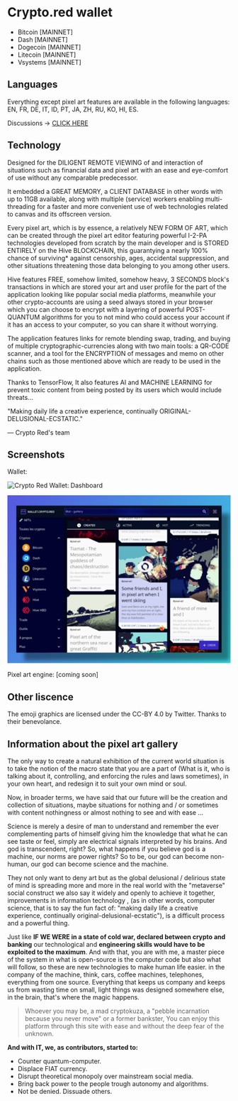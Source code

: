 # Crypto.red wallet

 * Bitcoin [MAINNET]
 * Dash [MAINNET]
 * Dogecoin [MAINNET]
 * Litecoin [MAINNET]
 * Vsystems [MAINNET]

## Languages

Everything except pixel art features are available in the following languages:
EN, FR, DE, IT, ID, PT, JA, ZH, RU, KO, HI, ES.

Discussions -> [CLICK HERE](https://github.com/crypto-red/crypto-red.github.io/discussions)

## Technology

Designed for the DILIGENT REMOTE VIEWING of and interaction of situations such as financial data and pixel art with an ease and eye-comfort of use without any comparable predecessor.

It embedded a GREAT MEMORY, a CLIENT DATABASE in other words with up to 11GB available, along with multiple (service) workers enabling multi-threading for a faster and more convenient use of web technologies related to canvas and its offscreen version.

Every pixel art, which is by essence, a relatively NEW FORM OF ART, which can be created through the pixel art editor featuring powerful I-2-PA technologies developed from scratch by the main developer and is STORED ENTIRELY on the Hive BLOCKCHAIN, this guarantying a nearly 100% chance of surviving* against censorship, ages, accidental suppression, and other situations threatening those data belonging to you among other users.

Hive features FREE, somehow limited, somehow heavy, 3 SECONDS block's transactions in which are stored your art and user profile for the part of the application looking like popular social media platforms, meanwhile your other crypto-accounts are using a seed always stored in your browser which you can choose to encrypt with a layering of powerful POST-QUANTUM algorithms for you to not mind who could access your account if it has an access to your computer, so you can share it without worrying.

The application features links for remote blending swap, trading, and buying of multiple cryptographic-currencies along with two main tools: a QR-CODE scanner, and a tool for the ENCRYPTION of messages and memo on other chains such as those mentioned above which are ready to be used in the application.

Thanks to TensorFlow, It also features AI and MACHINE LEARNING for prevent toxic content from being posted by its users which would include threats...

"Making daily life a creative experience, continually ORIGINAL-DELUSIONAL-ECSTATIC."

— Crypto Red's team

## Screenshots

Wallet:

![Crypto Red Wallet: Dashboard](https://raw.githubusercontent.com/crypto-red/crypto-red.github.io/master/src/images/og-image.jpg)

![Crypto Red Wallet: Gallery](https://raw.githubusercontent.com/crypto-red/crypto-red.github.io/master/src/images/og-image-2.jpg)

Pixel art engine:
[coming soon]

## Other liscence

The emoji graphics are licensed under the CC-BY 4.0 by Twitter. Thanks to their benevolance.

## Information about the pixel art gallery

The only way to create a natural exhibition of the current world situation is to take the notion of the macro state that you are a part of (What is it, who is talking about it, controlling, and enforcing the rules and laws sometimes), in your own heart, and redesign it to suit your own mind or soul.

Now, in broader terms, we have said that our future will be the creation and collection of situations, maybe situations for nothing and / or sometimes with content nothingness or almost nothing to see and with ease ...

Science is merely a desire of man to understand and remember the ever complementing parts of himself giving him the knowledge that what he can see taste or feel, simply are electrical signals interpreted by his brains. And god is transcendent, right? So, what happens if you believe god is a machine, our norms are power rights? So to be, our god can become non-human, our god can become science and the machine.

They not only want to deny art but as the global delusional / delirious state of mind is spreading more and more in the real world with the "metaverse" social construct we also say it widely and openly to achieve it together, improvements in information technology , (as in other words, computer science, that is to say the fun fact of: "making daily life a creative experience, continually original-delusional-ecstatic"), is a difficult process and a powerful thing.

Just like **IF WE WERE in a state of cold war, declared between crypto and banking** our technological and **engineering skills would have to be exploited to the maximum**. And with that, you are with me, a master piece of the system in what is open-source is the computer code but also what will follow, so these are new technologies to make human life easier. in the company of the machine, think, cars, coffee machines, telephones, everything from one source. Everything that keeps us company and keeps us from wasting time on small, light things was designed somewhere else, in the brain, that's where the magic happens.

 > Whoever you may be, a mad cryptokuza, a "pebble incarnation because you never move" or a former bankster, You can enjoy this platform through this site with ease and without the deep fear of the unknown.

**And with IT, we, as contributors, started to:**

 * Counter quantum-computer.
 * Displace FIAT currency.
 * Disrupt theoretical monopoly over mainstream social media.
 * Bring back power to the people trough autonomy and algorithms.
 * Not be denied. Dissuade others.